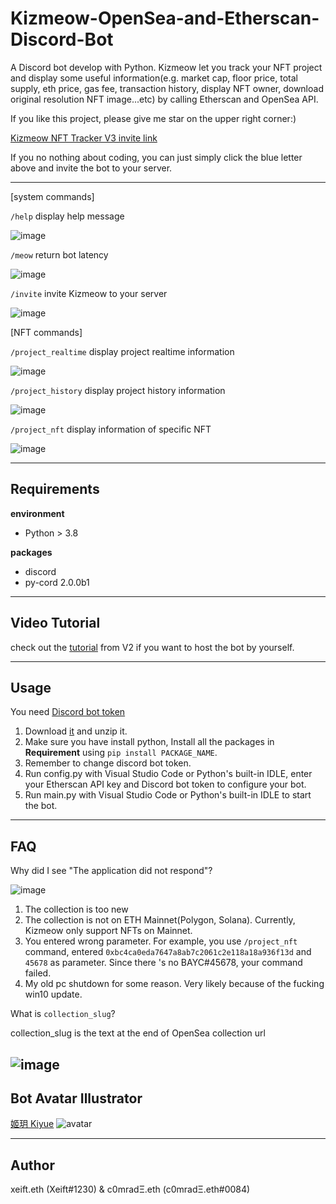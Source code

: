 # Kizmeow-OpenSea-and-Etherscan-Discord-Bot

A Discord bot develop with Python. Kizmeow let you track your NFT project and display some useful information(e.g. market cap, floor price, total supply, eth price, gas fee, transaction history, display NFT owner, download original resolution NFT image...etc) by calling Etherscan and OpenSea API.

If you like this project, please give me star on the upper right corner:)

[Kizmeow NFT Tracker V3 invite link](https://discord.com/api/oauth2/authorize?client_id=923512417907015693&permissions=277025508352&scope=applications.commands%20bot)

If you no nothing about coding, you can just simply click the blue letter above and invite the bot to your server.

-------------------------------------------------------------------------------------------------------------------------------------------------

[system commands]

`/help` display help message

![image](https://user-images.githubusercontent.com/80938768/164337448-46de8952-c06c-444d-87a0-414273be0d44.png)

`/meow` return bot latency

![image](https://user-images.githubusercontent.com/80938768/164338206-20e35442-ce34-4d24-aa86-2d8e934e938f.png)

`/invite` invite Kizmeow to your server

![image](https://user-images.githubusercontent.com/80938768/164338268-dd8b3a89-04c6-473b-8103-f5b12d4e4f39.png)

\[NFT commands] 

`/project_realtime` display project realtime information

![image](https://user-images.githubusercontent.com/80938768/164338371-d34321e9-f0f1-4958-a3ad-3c6e93dbbf6e.png)

`/project_history` display project history information

![image](https://user-images.githubusercontent.com/80938768/164338500-c11125c9-45d9-4e39-899f-d3e0bf323282.png)

`/project_nft` display information of specific NFT

![image](https://user-images.githubusercontent.com/80938768/164338606-84142664-055a-4231-af88-a82e7598a266.png)

-------------------------------------------------------------------------------------------------------------------------------------------------

Requirements
-----------------
**environment**

+ Python > 3.8

**packages**

+ discord
+ py-cord 2.0.0b1

-------------------------------------------------------------------------------------------------------------------------------------------------

Video Tutorial
-----------------

check out the [tutorial](https://www.youtube.com/watch?v=WFP9LdiB8yk) from V2 if you want to host the bot by yourself.

-------------------------------------------------------------------------------------------------------------------------------------------------

Usage
-----------------
You need [Discord bot token](https://discord.com/developers/applications)

1. Download [it](https://github.com/Xeift/Kizmeow-OpenSea-and-Etherscan-Discord-Bot/archive/refs/heads/main.zip) and unzip it.
2. Make sure you have install python, Install all the packages in **Requirement** using `pip install PACKAGE_NAME`.
3. Remember to change discord bot token.
4. Run config.py with Visual Studio Code or Python's built-in IDLE, enter your Etherscan API key and Discord bot token to configure your bot.
5. Run main.py with Visual Studio Code or Python's built-in IDLE to start the bot.

-------------------------------------------------------------------------------------------------------------------------------------------------

FAQ
-----------------
Why did I see "The application did not respond"?


![image](https://user-images.githubusercontent.com/80938768/174103309-8c31a358-8078-40bb-b0b2-7b19b6509548.png)

1. The collection is too new
2. The collection is not on ETH Mainnet(Polygon, Solana). Currently, Kizmeow only support NFTs on Mainnet.
3. You entered wrong parameter. For example, you use `/project_nft` command, entered `0xbc4ca0eda7647a8ab7c2061c2e118a18a936f13d` and `45678` as parameter. Since there 's no BAYC#45678, your command failed.
4. My old pc shutdown for some reason. Very likely because of the fucking win10 update.

What is `collection_slug`?


collection_slug is the text at the end of OpenSea collection url

![image](https://user-images.githubusercontent.com/80938768/155941533-a9e86c86-54e5-4708-b1fe-0b05ca48033c.png)
-------------------------------------------------------------------------------------------------------------------------------------------------


Bot Avatar Illustrator
-----------------
[姬玥 Kiyue](https://www.facebook.com/profile.php?id=100026170072950)
![avatar](https://user-images.githubusercontent.com/80938768/146544100-315cdd44-7461-441b-a3dd-d3ee653b145a.png)

-------------------------------------------------------------------------------------------------------------------------------------------------

Author
-----------------

xeift.eth (Xeift#1230) & c0mradΞ.eth (c0mradΞ.eth#0084)
